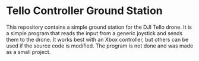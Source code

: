 # Tello Controller Ground Station
 This repository contains a simple ground station for the DJI Tello drone. It is a simple program that reads the input from a generic joystick and sends them to the drone. It works best with an Xbox controller, but others can be used if the source code is modified. The program is not done and was made as a small project.  
